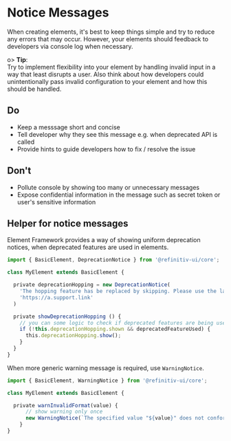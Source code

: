 <!--
title: Reporting errors and warnings
location: ./custom-components/notice-messages
type: page
layout: default
-->

# Notice Messages

When creating elements, it's best to keep things simple and try to reduce any errors that may occur. However, your elements should feedback to developers via console log when necessary.

o> **Tip**:\
Try to implement flexibility into your element by handling invalid input in a way that least disrupts a user.
Also think about how developers could unintentionally pass invalid configuration to your element and how this should be handled.



## Do

- Keep a messsage short and concise
- Tell developer why they see this message e.g. when deprecated API is called
- Provide hints to guide developers how to fix / resolve the issue

## Don't

- Pollute console by showing too many or unnecessary messages
- Expose confidential information in the message such as secret token or user's sensitive information

## Helper for notice messages

Element Framework provides a way of showing uniform deprecation notices, when deprecated features are used in elements.

```ts
import { BasicElement, DeprecationNotice } from '@refinitiv-ui/core';

class MyElement extends BasicElement {

  private deprecationHopping = new DeprecationNotice(
    'The hopping feature has be replaced by skipping. Please use the latest API.',
    'https://a.support.link'
  )

  private showDeprecationHopping () {
    // you can some logic to check if deprecated features are being used
    if (!this.deprecationHopping.shown && deprecatedFeatureUsed) {
      this.deprecationHopping.show();
    }
  }
}
```

When more generic warning message is required, use `WarningNotice`.

```ts
import { BasicElement, WarningNotice } from '@refinitiv-ui/core';

class MyElement extends BasicElement {

  private warnInvalidFormat(value) {
      // show warning only once
      new WarningNotice(`The specified value "${value}" does not conform to the required format. The format is "yyyy-MM".`).once();
    }
}
```

